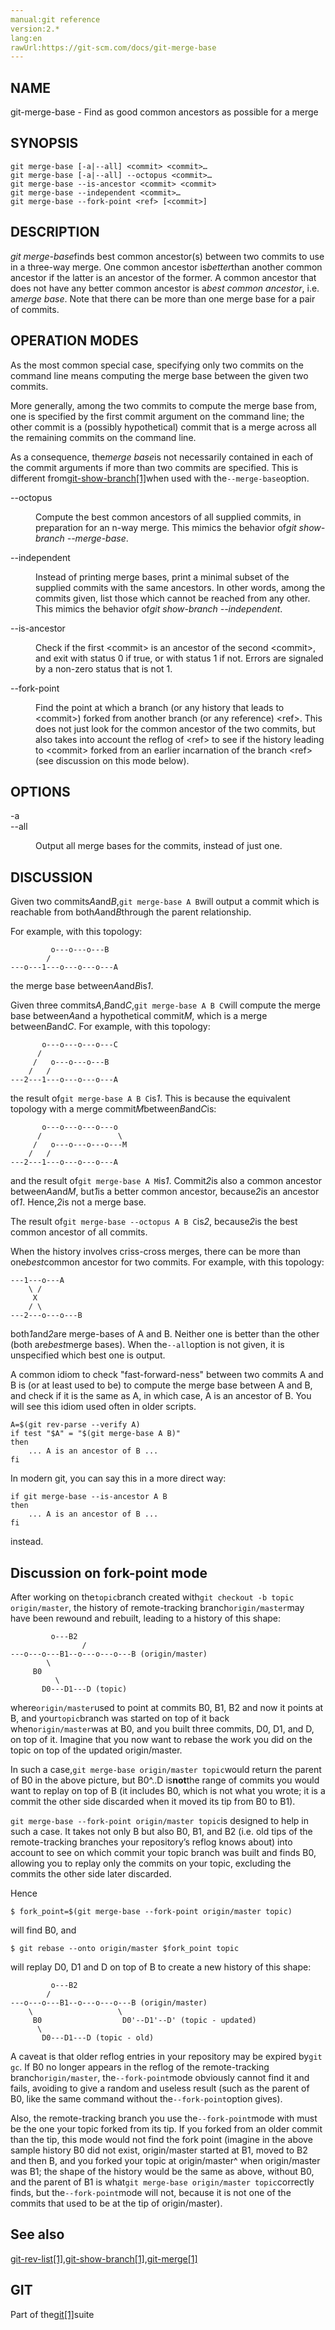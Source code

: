 ```yaml
---
manual:git reference
version:2.*
lang:en
rawUrl:https://git-scm.com/docs/git-merge-base
---
```



## NAME<a name="_name"></a>


git-merge-base - Find as good common ancestors as possible for a merge





## SYNOPSIS<a name="_synopsis"></a>

```
git merge-base [-a|--all] <commit> <commit>…​
git merge-base [-a|--all] --octopus <commit>…​
git merge-base --is-ancestor <commit> <commit>
git merge-base --independent <commit>…​
git merge-base --fork-point <ref> [<commit>]
```




## DESCRIPTION<a name="_description"></a>


<em>git merge-base</em>finds best common ancestor(s) between two commits to use in a three-way merge. One common ancestor is<em>better</em>than another common ancestor if the latter is an ancestor of the former. A common ancestor that does not have any better common ancestor is a<em>best common ancestor</em>, i.e. a<em>merge base</em>. Note that there can be more than one merge base for a pair of commits.





## OPERATION MODES<a name="_operation_modes"></a>


As the most common special case, specifying only two commits on the command line means computing the merge base between the given two commits.




More generally, among the two commits to compute the merge base from, one is specified by the first commit argument on the command line; the other commit is a (possibly hypothetical) commit that is a merge across all the remaining commits on the command line.




As a consequence, the<em>merge base</em>is not necessarily contained in each of the commit arguments if more than two commits are specified. This is different from[git-show-branch[1]](%5333  "")when used with the`--merge-base`option.


<dl><dt id='git-merge-base---octopus'>--octopus</dt><dd>

Compute the best common ancestors of all supplied commits, in preparation for an n-way merge. This mimics the behavior of<em>git show-branch --merge-base</em>.

</dd><dt id='git-merge-base---independent'>--independent</dt><dd>

Instead of printing merge bases, print a minimal subset of the supplied commits with the same ancestors. In other words, among the commits given, list those which cannot be reached from any other. This mimics the behavior of<em>git show-branch --independent</em>.

</dd><dt id='git-merge-base---is-ancestor'>--is-ancestor</dt><dd>

Check if the first &lt;commit&gt; is an ancestor of the second &lt;commit&gt;, and exit with status 0 if true, or with status 1 if not. Errors are signaled by a non-zero status that is not 1.

</dd><dt id='git-merge-base---fork-point'>--fork-point</dt><dd>

Find the point at which a branch (or any history that leads to &lt;commit&gt;) forked from another branch (or any reference) &lt;ref&gt;. This does not just look for the common ancestor of the two commits, but also takes into account the reflog of &lt;ref&gt; to see if the history leading to &lt;commit&gt; forked from an earlier incarnation of the branch &lt;ref&gt; (see discussion on this mode below).

</dd></dl>



## OPTIONS<a name="_options"></a>
<dl><dt id='git-merge-base--a'>-a</dt><dt id='git-merge-base---all'>--all</dt><dd>

Output all merge bases for the commits, instead of just one.

</dd></dl>



## DISCUSSION<a name="_discussion"></a>


Given two commits<em>A</em>and<em>B</em>,`git merge-base A B`will output a commit which is reachable from both<em>A</em>and<em>B</em>through the parent relationship.




For example, with this topology:



```
         o---o---o---B
        /
---o---1---o---o---o---A
```




the merge base between<em>A</em>and<em>B</em>is<em>1</em>.




Given three commits<em>A</em>,<em>B</em>and<em>C</em>,`git merge-base A B C`will compute the merge base between<em>A</em>and a hypothetical commit<em>M</em>, which is a merge between<em>B</em>and<em>C</em>. For example, with this topology:



```
       o---o---o---o---C
      /
     /   o---o---o---B
    /   /
---2---1---o---o---o---A
```




the result of`git merge-base A B C`is<em>1</em>. This is because the equivalent topology with a merge commit<em>M</em>between<em>B</em>and<em>C</em>is:



```
       o---o---o---o---o
      /                 \
     /   o---o---o---o---M
    /   /
---2---1---o---o---o---A
```




and the result of`git merge-base A M`is<em>1</em>. Commit<em>2</em>is also a common ancestor between<em>A</em>and<em>M</em>, but<em>1</em>is a better common ancestor, because<em>2</em>is an ancestor of<em>1</em>. Hence,<em>2</em>is not a merge base.




The result of`git merge-base --octopus A B C`is<em>2</em>, because<em>2</em>is the best common ancestor of all commits.




When the history involves criss-cross merges, there can be more than one<em>best</em>common ancestor for two commits. For example, with this topology:



```
---1---o---A
    \ /
     X
    / \
---2---o---o---B
```




both<em>1</em>and<em>2</em>are merge-bases of A and B. Neither one is better than the other (both are<em>best</em>merge bases). When the`--all`option is not given, it is unspecified which best one is output.




A common idiom to check &quot;fast-forward-ness&quot; between two commits A and B is (or at least used to be) to compute the merge base between A and B, and check if it is the same as A, in which case, A is an ancestor of B. You will see this idiom used often in older scripts.



```
A=$(git rev-parse --verify A)
if test "$A" = "$(git merge-base A B)"
then
	... A is an ancestor of B ...
fi
```




In modern git, you can say this in a more direct way:



```
if git merge-base --is-ancestor A B
then
	... A is an ancestor of B ...
fi
```




instead.





## Discussion on fork-point mode<a name="_discussion_on_fork_point_mode"></a>


After working on the`topic`branch created with`git checkout -b topic origin/master`, the history of remote-tracking branch`origin/master`may have been rewound and rebuilt, leading to a history of this shape:



```
		 o---B2
                /
---o---o---B1--o---o---o---B (origin/master)
        \
	 B0
          \
	   D0---D1---D (topic)
```




where`origin/master`used to point at commits B0, B1, B2 and now it points at B, and your`topic`branch was started on top of it back when`origin/master`was at B0, and you built three commits, D0, D1, and D, on top of it. Imagine that you now want to rebase the work you did on the topic on top of the updated origin/master.




In such a case,`git merge-base origin/master topic`would return the parent of B0 in the above picture, but B0^..D is**not**the range of commits you would want to replay on top of B (it includes B0, which is not what you wrote; it is a commit the other side discarded when it moved its tip from B0 to B1).




`git merge-base --fork-point origin/master topic`is designed to help in such a case. It takes not only B but also B0, B1, and B2 (i.e. old tips of the remote-tracking branches your repository’s reflog knows about) into account to see on which commit your topic branch was built and finds B0, allowing you to replay only the commits on your topic, excluding the commits the other side later discarded.




Hence



```
$ fork_point=$(git merge-base --fork-point origin/master topic)
```




will find B0, and



```
$ git rebase --onto origin/master $fork_point topic
```




will replay D0, D1 and D on top of B to create a new history of this shape:



```
		 o---B2
		/
---o---o---B1--o---o---o---B (origin/master)
	\                   \
	 B0                  D0'--D1'--D' (topic - updated)
	  \
	   D0---D1---D (topic - old)
```




A caveat is that older reflog entries in your repository may be expired by`git gc`. If B0 no longer appears in the reflog of the remote-tracking branch`origin/master`, the`--fork-point`mode obviously cannot find it and fails, avoiding to give a random and useless result (such as the parent of B0, like the same command without the`--fork-point`option gives).




Also, the remote-tracking branch you use the`--fork-point`mode with must be the one your topic forked from its tip. If you forked from an older commit than the tip, this mode would not find the fork point (imagine in the above sample history B0 did not exist, origin/master started at B1, moved to B2 and then B, and you forked your topic at origin/master^ when origin/master was B1; the shape of the history would be the same as above, without B0, and the parent of B1 is what`git merge-base origin/master topic`correctly finds, but the`--fork-point`mode will not, because it is not one of the commits that used to be at the tip of origin/master).





## See also<a name="_see_also"></a>


[git-rev-list[1]](%2318  ""),[git-show-branch[1]](%5333  ""),[git-merge[1]](%2262  "")





## GIT<a name="_git"></a>


Part of the[git[1]](%2248  "")suite






